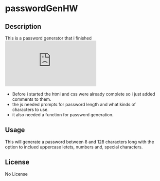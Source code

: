 # passwordGenHW

## Description

This is a password generator that i finished
![Password generator with a password filed in](https://github.com/HavoxPrime/portfolio/blob/main/assets/Images/SM_Portfolio_Picture.pdf)

- Before i started the html and css were already complete so i just added comments to them.
- the js needed prompts for password length and what kinds of characters to use.
- it also needed a function for password generation.

## Usage

This will generate a password between 8 and 128 characters long with the option to inclued uppercase letets, numbers and, special characters.

## License

No License
